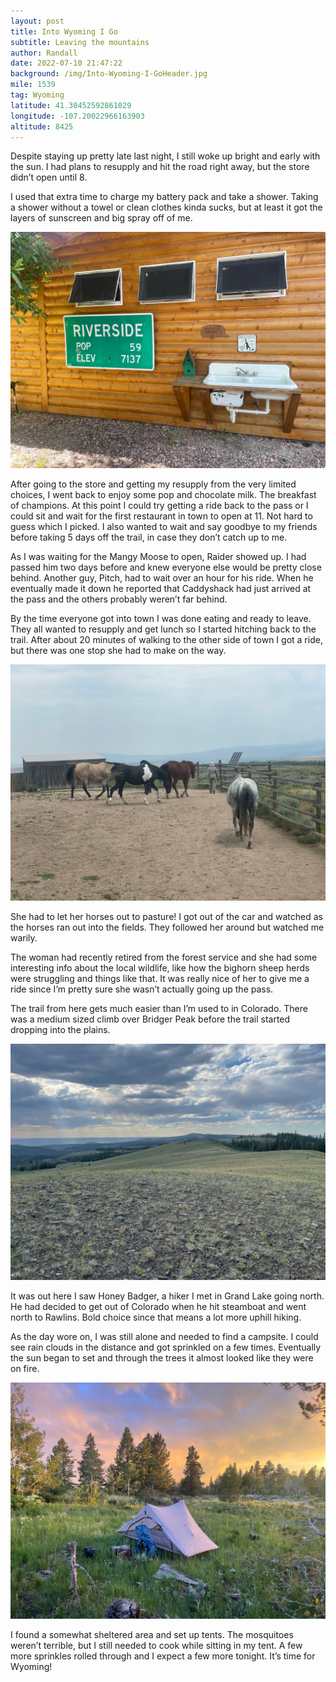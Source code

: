 ```yaml
---
layout: post
title: Into Wyoming I Go
subtitle: Leaving the mountains
author: Randall
date: 2022-07-10 21:47:22
background: /img/Into-Wyoming-I-GoHeader.jpg
mile: 1539
tag: Wyoming
latitude: 41.30452592861029
longitude: -107.20022966163903
altitude: 8425
---
```

Despite staying up pretty late last night, I still woke up bright and early with the sun. I had plans to resupply and hit the road right away, but the store didn’t open until 8.

I used that extra time to charge my battery pack and take a shower. Taking a shower without a towel or clean clothes kinda sucks, but at least it got the layers of sunscreen and big spray off of me.

<img src="/img/Into Wyoming I Go0.jpg" class="img-fluid">

After going to the store and getting my resupply from the very limited choices, I went back to enjoy some pop and chocolate milk. The breakfast of champions. At this point I could try getting a ride back to the pass or I could sit and wait for the first restaurant in town to open at 11. Not hard to guess which I picked. I also wanted to wait and say goodbye to my friends before taking 5 days off the trail, in case they don’t catch up to me.

As I was waiting for the Mangy Moose to open, Raider showed up. I had passed him two days before and knew everyone else would be pretty close behind. Another guy, Pitch, had to wait over an hour for his ride. When he eventually made it down he reported that Caddyshack had just arrived at the pass and the others probably weren’t far behind.

By the time everyone got into town I was done eating and ready to leave. They all wanted to resupply and get lunch so I started hitching back to the trail. After about 20 minutes of walking to the other side of town I got a ride, but there was one stop she had to make on the way.

<img src="/img/Into Wyoming I Go1.jpg" class="img-fluid">

She had to let her horses out to pasture! I got out of the car and watched as the horses ran out into the fields. They followed her around but watched me warily.

The woman had recently retired from the forest service and she had some interesting info about the local wildlife, like how the bighorn sheep herds were struggling and things like that. It was really nice of her to give me a ride since I’m pretty sure she wasn’t actually going up the pass.

The trail from here gets much easier than I’m used to in Colorado. There was a medium sized climb over Bridger Peak before the trail started dropping into the plains.

<img src="/img/Into Wyoming I Go2.jpg" class="img-fluid">

It was out here I saw Honey Badger, a hiker I met in Grand Lake going north. He had decided to get out of Colorado when he hit steamboat and went north to Rawlins. Bold choice since that means a lot more uphill hiking.

As the day wore on, I was still alone and needed to find a campsite. I could see rain clouds in the distance and got sprinkled on a few times. Eventually the sun began to set and through the trees it almost looked like they were on fire.


<img src="/img/Into Wyoming I Go3.jpg" class="img-fluid">

I found a somewhat sheltered area and set up tents. The mosquitoes weren’t terrible, but I still needed to cook while sitting in my tent. A few more sprinkles rolled through and I expect a few more tonight. It’s time for Wyoming!
